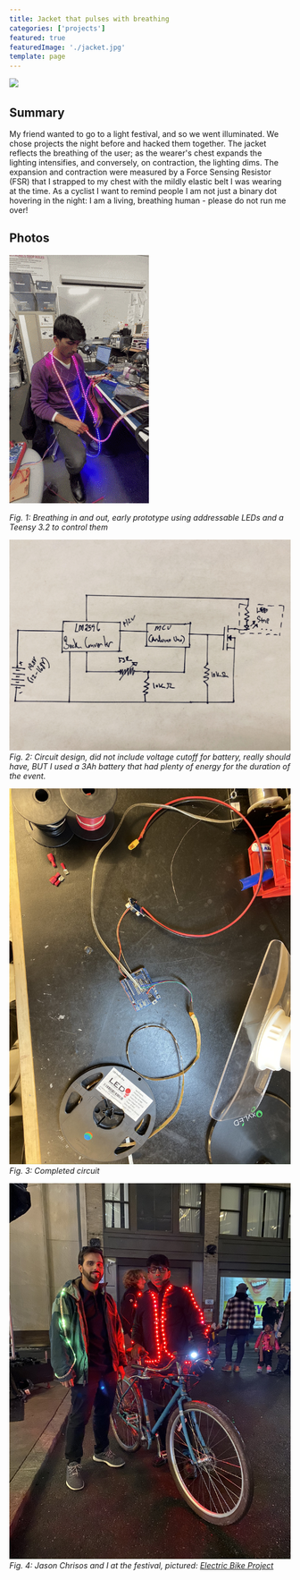 ```yaml
---
title: Jacket that pulses with breathing
categories: ['projects']
featured: true
featuredImage: './jacket.jpg'
template: page
---
```

![](riding.gif)

## Summary

My friend wanted to go to a light festival, and so we went illuminated. We chose projects the night before and hacked them together. The jacket reflects the breathing of the user; as the wearer's chest expands the lighting intensifies, and conversely, on contraction, the lighting dims. The expansion and contraction were measured by a Force Sensing Resistor (FSR) that I strapped to my chest with the mildly elastic belt I was wearing at the time. As a cyclist I want to remind people I am not just a binary dot hovering in the night: I am a living, breathing human - please do not run me over!

## Photos
![](breathing.gif)

*Fig. 1: Breathing in and out, early prototype using addressable LEDs and a Teensy 3.2 to control them*

![](circuit.JPEG)
*Fig. 2: Circuit design, did not include voltage cutoff for battery, really should have, BUT I used a 3Ah battery that had plenty of energy for the duration of the event.*

![](IMG_4585.JPEG)
*Fig. 3: Completed circuit*

![](IMG_4599.JPEG)
*Fig. 4: Jason Chrisos and I at the festival, pictured: [Electric Bike Project](https://niklal.me/ebike/)*
